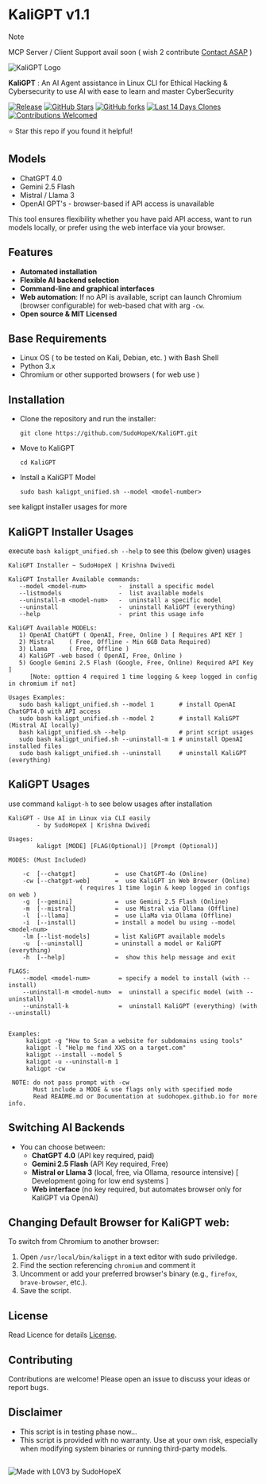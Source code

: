 # KaliGPT v1.1
> [!NOTE]
> MCP Server / Client Support avail soon ( wish 2 contribute [Contact ASAP](https://hope.is-a.dev/message-popup.html) )

![KaliGPT Logo](https://sudohopex.github.io/pages/project-docs/asset/KaliGPT-logo-transparent.png)

**KaliGPT** : An AI Agent assistance in Linux CLI for Ethical Hacking & Cybersecurity to use AI with ease to learn and master CyberSecurity

[![Release](https://img.shields.io/github/v/tag/SudoHopeX/KaliGPT?label=Release&color=informational&logo=github)](https://github.com/SudoHopeX/KaliGPT/tags)
[![GitHub Stars](https://img.shields.io/github/stars/SudoHopeX/KaliGPT?style=social)](https://github.com/SudoHopeX/KaliGPT/stargazers)
[![GitHub forks](https://img.shields.io/github/forks/SudoHopeX/KaliGPT?style=social)](https://github.com/SudoHopeX/KaliGPT/network/members)
[![Last 14 Days Clones](https://img.shields.io/endpoint?url=https://raw.githubusercontent.com/SudoHopeX/KaliGPT/main/clones_count.json&label=Last%2014%20Days%20Clones&color=2ea44f&logo=git&style=flat)](https://github.com/SudoHopeX/KaliGPT/pulse)
[![Contributions Welcomed](https://img.shields.io/badge/Contributions-Welcomed-violet.svg)](https://github.com/SudoHopeX/KaliGPT/CONTRIBUTING.md)

⭐ Star this repo if you found it helpful!

## Models

- ChatGPT 4.0
- Gemini 2.5 Flash
- Mistral / Llama 3
- OpenAI GPT's - browser-based if API access is unavailable

This tool ensures flexibility whether you have paid API access, want to run models locally, or prefer using the web interface via your browser.

## Features

- **Automated installation** 
- **Flexible AI backend selection**
- **Command-line and graphical interfaces**
- **Web automation**: If no API is available, script can launch Chromium (browser configurable) for web-based chat with arg `-cw`.
- **Open source & MIT Licensed**

## Base Requirements

- Linux OS ( to be tested on Kali, Debian, etc. ) with Bash Shell
- Python 3.x 
- Chromium or other supported browsers ( for web use )

## Installation

- Clone the repository and run the installer:
  ```
  git clone https://github.com/SudoHopeX/KaliGPT.git
  ```

- Move to KaliGPT
  ```
  cd KaliGPT
  ```

- Install a KaliGPT Model
  ```
  sudo bash kaligpt_unified.sh --model <model-number>
  ```
see kaligpt installer usages for more

## KaliGPT Installer Usages
execute ` bash kaligpt_unified.sh --help ` to see this (below given) usages

```
KaliGPT Installer ~ SudoHopeX | Krishna Dwivedi

KaliGPT Installer Available commands:
   --model <model-num>         -  install a specific model
   --listmodels                -  list available models
   --uninstall-m <model-num>   -  uninstall a specific model
   --uninstall                 -  uninstall KaliGPT (everything)
   --help                      -  print this usage info

KaliGPT Available MODELs:
   1) OpenAI ChatGPT ( OpenAI, Free, Online ) [ Requires API KEY ]
   2) Mistral    ( Free, Offline - Min 6GB Data Required)
   3) Llama      ( Free, Offline )
   4) KaliGPT -web based ( OpenAI, Free, Online )
   5) Google Gemini 2.5 Flash (Google, Free, Online) Required API Key ]
      [Note: opttion 4 required 1 time logging & keep logged in config in chromium if not]

Usages Examples:
   sudo bash kaligpt_unified.sh --model 1       # install OpenAI ChatGPT4.0 with API access
   sudo bash kaligpt_unified.sh --model 2       # install KaliGPT (Mistral AI locally)
   bash kaligpt_unified.sh --help               # print script usages
   sudo bash kaligpt_unified.sh --uninstall-m 1 # uninstall OpenAI installed files
   sudo bash kaligpt_unified.sh --uninstall     # uninstall KaliGPT (everything)

```

## KaliGPT Usages
use command `kaligpt-h` to see below usages after installation

```
KaliGPT - Use AI in Linux via CLI easily
        - by SudoHopeX | Krishna Dwivedi

Usages:
        kaligpt [MODE] [FLAG(Optional)] [Prompt (Optional)]

MODES: (Must Included)

    -c  [--chatgpt]           =  use ChatGPT-4o (Online)
    -cw [--chatgpt-web]       =  use KaliGPT in Web Browser (Online)
                    ( requires 1 time login & keep logged in configs on web )
    -g  [--gemini]            =  use Gemini 2.5 Flash (Online)
    -m  [--mistral]           =  use Mistral via Ollama (Offline)
    -l  [--llama]             =  use LlaMa via Ollama (Offline)
    -i  [--install]           = install a model bu using --model <model-num>
    -lm [--list-models]       = list KaliGPT available models
    -u  [--uninstall]         = uninstall a model or KaliGPT (everything)
    -h  [--help]              =  show this help message and exit

FLAGS:
    --model <model-num>        = specify a model to install (with --install)
    --uninstall-m <model-num>  =  uninstall a specific model (with --uninstall)
    --uninstall-k              =  uninstall KaliGPT (everything) (with --uninstall)


Examples:
     kaligpt -g "How to Scan a website for subdomains using tools"
     kaligpt -l "Help me find XXS on a target.com"
     kaligpt --install --model 5
     kaligpt -u --uninstall-m 1
     kaligpt -cw

 NOTE: do not pass prompt with -cw
       Must include a MODE & use flags only with specified mode
       Read README.md or Documentation at sudohopex.github.io for more info. 
```

## Switching AI Backends
- You can choose between:
  - **ChatGPT 4.0** (API key required, paid)
  - **Gemini 2.5 Flash** (API Key required, Free)
  - **Mistral or Llama 3** (local, free, via Ollama, resource intensive) [ Development going for low end systems ]
  - **Web interface** (no key required, but automates browser only for KaliGPT via OpenAI)

## Changing Default Browser for KaliGPT web:
To switch from Chromium to another browser:
1. Open `/usr/local/bin/kaligpt` in a text editor with sudo priviledge.
2. Find the section referencing `chromium` and comment it
3. Uncomment or add your preferred browser's binary (e.g., `firefox`, `brave-browser`, etc.). 
4. Save the script.

## License

Read Licence for details [License](LICENSE).

## Contributing
Contributions are welcome! Please open an issue to discuss your ideas or report bugs.


## Disclaimer
- This script is in testing phase now...
- This script is provided with no warranty. Use at your own risk, especially when modifying system binaries or running third-party models.


##   
![Made with L0V3 by SudoHopeX](https://sudohopex.github.io/img/made-with-love-by-sudohopex.png)
